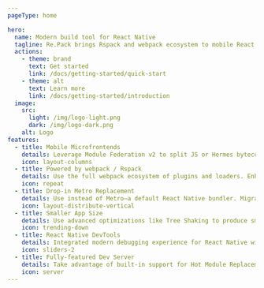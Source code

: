 ```yaml
---
pageType: home

hero:
  name: Modern build tool for React Native
  tagline: Re.Pack brings Rspack and webpack ecosystem to mobile React Native apps
  actions:
    - theme: brand
      text: Get started
      link: /docs/getting-started/quick-start
    - theme: alt
      text: Learn more
      link: /docs/getting-started/introduction
  image:
    src:
      light: /img/logo-light.png
      dark: /img/logo-dark.png
    alt: Logo
features:
  - title: Mobile Microfrontends
    details: Leverage Module Federation v2 to split JS or Hermes bytecode bundle into smaller chunks and download on-demand from a server.
    icon: layout-columns
  - title: Powered by webpack / Rspack
    details: Use the full webpack ecosystem of plugins and loaders. Enhance with Rspack for build and fast refresh speed.
    icon: repeat
  - title: Drop-in Metro Replacement
    details: Use instead of Metro—a default React Native bundler. Migrate with a single command. All platforms supported.
    icon: layout-distribute-vertical
  - title: Smaller App Size
    details: Use advanced optimizations like Tree Shaking to produce smaller Hermes bytecode size, improving app startup.
    icon: trending-down
  - title: React Native DevTools
    details: Integrated modern debugging experience for React Native with console, breakpoints, CPU, Memory and React profiling.
    icon: sliders-2
  - title: Fully-featured Dev Server
    details: Take advantage of built-in support for Hot Module Replacement, Fast Refresh, error symbolication, and source maps support.
    icon: server
---
```

